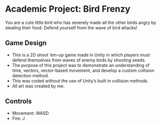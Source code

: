 # Academic Project: Bird Frenzy

You are a cute little bird who has severely made all the other birds angry by stealing their food. Defend yourself from the wave of bird attacks!

## Game Design

- This is a 2D shoot ‘em-up game made in Unity in which players must defend themselves from waves of enemy birds by shooting seeds.
- The purpose of this project was to demonstrate an understanding of time, vectors, vector-based movement, and develop a custom collision detection method.
- This was coded without the use of Unity’s built in collision methods.
- All art was created by me. 

## Controls

- Movement: WASD
- Fire: J



